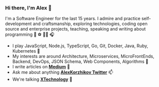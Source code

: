 ### Hi there, I'm Alex 👋

<!-- About me -->
<p>
I'm a Software Engineer for the last 15 years. I admire and practice self-development and craftsmanship, exploring technologies, coding open source and enterprise projects, teaching, speaking and writing about programming 👋 ⚽️ 🧑‍💻 🎧
</p>

- I play JavaScript, Node.js, TypeScript, Go, Git, Docker, Java, Ruby, Kubernetes 🔭
- My interests are around Architecture, Microservices, MicroFrontEnds, Backend, DevOps, JSON Schema, Web Components, Algorithms 🌱
- I write articles on **[Medium](https://korzio.medium.com/)** 📝
- Ask me about anything **[AlexKorzhikov Twitter](http://twitter.com/AlexKorzhikov)** 📫
- We're talking **[XTechnology](https://xtechnology.dev/)** 💬
